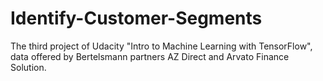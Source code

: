 # Identify-Customer-Segments
The third project of Udacity "Intro to Machine Learning with TensorFlow", data offered by Bertelsmann partners AZ Direct and Arvato Finance Solution.
